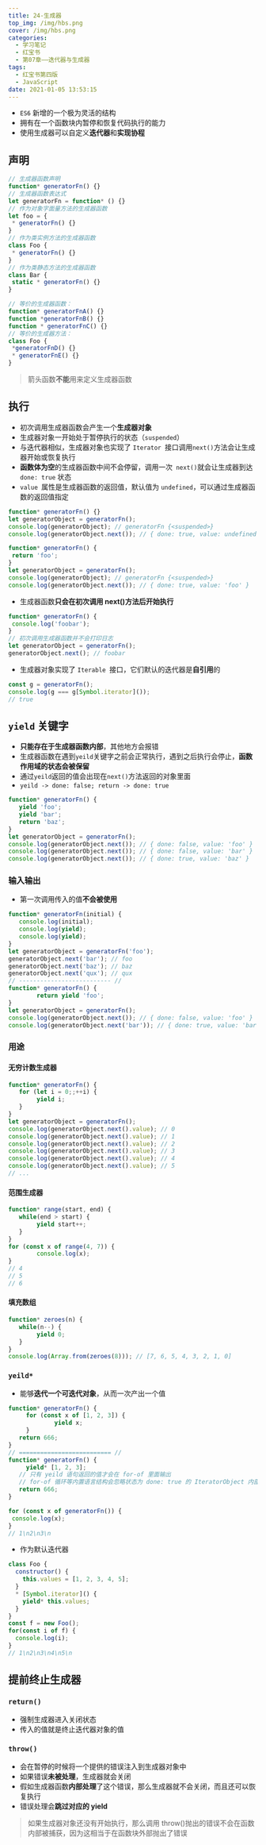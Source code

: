 ```yaml
---
title: 24-生成器
top_img: /img/hbs.png
cover: /img/hbs.png
categories:
  - 学习笔记
  - 红宝书
  - 第07章——迭代器与生成器
tags:
  - 红宝书第四版
  - JavaScript
date: 2021-01-05 13:53:15
---
```


- `ES6` 新增的一个极为灵活的结构
- 拥有在一个函数块内暂停和恢复代码执行的能力
- 使用生成器可以自定义**迭代器**和**实现协程**

## 声明

```js
// 生成器函数声明
function* generatorFn() {}
// 生成器函数表达式
let generatorFn = function* () {}
// 作为对象字面量方法的生成器函数
let foo = {
 * generatorFn() {}
}
// 作为类实例方法的生成器函数
class Foo {
 * generatorFn() {}
}
// 作为类静态方法的生成器函数
class Bar {
 static * generatorFn() {}
} 

// 等价的生成器函数：
function* generatorFnA() {}
function *generatorFnB() {}
function * generatorFnC() {}
// 等价的生成器方法：
class Foo {
 *generatorFnD() {}
 * generatorFnE() {}
} 
```

> 箭头函数**不能**用来定义生成器函数

## 执行

- 初次调用生成器函数会产生一个**生成器对象**
- 生成器对象一开始处于暂停执行的状态（`suspended`）
- 与迭代器相似，生成器对象也实现了 `Iterator `接口调用`next()`方法会让生成器开始或恢复执行
- **函数体为空**的生成器函数中间不会停留，调用一次` next()`就会让生成器到达 `done: true` 状态
- `value `属性是生成器函数的返回值，默认值为 `undefined`，可以通过生成器函数的返回值指定

```js
function* generatorFn() {}
let generatorObject = generatorFn();
console.log(generatorObject); // generatorFn {<suspended>}
console.log(generatorObject.next()); // { done: true, value: undefined } 

function* generatorFn() {
 return 'foo';
}
let generatorObject = generatorFn();
console.log(generatorObject); // generatorFn {<suspended>}
console.log(generatorObject.next()); // { done: true, value: 'foo' } 
```

- 生成器函数**只会在初次调用 next()方法后开始执行**

```js
function* generatorFn() {
 console.log('foobar');
}
// 初次调用生成器函数并不会打印日志
let generatorObject = generatorFn();
generatorObject.next(); // foobar 
```

- 生成器对象实现了 `Iterable `接口，它们默认的迭代器是**自引用**的

```js
const g = generatorFn();
console.log(g === g[Symbol.iterator]());
// true 
```

## `yield` 关键字

- **只能存在于生成器函数内部**，其他地方会报错
- 生成器函数在遇到`yeild`关键字之前会正常执行，遇到之后执行会停止，**函数作用域的状态会被保留**
- 通过`yeild`返回的值会出现在`next()`方法返回的对象里面
- `yeild -> done: false; return -> done: true`

```js
function* generatorFn() {
   yield 'foo';
   yield 'bar';
   return 'baz';
}
let generatorObject = generatorFn();
console.log(generatorObject.next()); // { done: false, value: 'foo' }
console.log(generatorObject.next()); // { done: false, value: 'bar' }
console.log(generatorObject.next()); // { done: true, value: 'baz' } 
```

### 输入输出

- 第一次调用传入的值**不会被使用**

```js
function* generatorFn(initial) {
   console.log(initial);
   console.log(yield);
   console.log(yield);
}
let generatorObject = generatorFn('foo');
generatorObject.next('bar'); // foo
generatorObject.next('baz'); // baz
generatorObject.next('qux'); // qux 
// -------------------------- //
function* generatorFn() {
 		return yield 'foo';
}
let generatorObject = generatorFn();
console.log(generatorObject.next()); // { done: false, value: 'foo' }
console.log(generatorObject.next('bar')); // { done: true, value: 'bar' } 
```

### 用途

#### 无穷计数生成器

```js
function* generatorFn() {
   for (let i = 0;;++i) {
    	yield i;
   }
}
let generatorObject = generatorFn();
console.log(generatorObject.next().value); // 0
console.log(generatorObject.next().value); // 1
console.log(generatorObject.next().value); // 2
console.log(generatorObject.next().value); // 3
console.log(generatorObject.next().value); // 4
console.log(generatorObject.next().value); // 5 
// ...
```

#### 范围生成器

```js
function* range(start, end) {
   while(end > start) {
   		yield start++;
   }
}
for (const x of range(4, 7)) {
 		console.log(x);
}
// 4
// 5
// 6 
```

#### 填充数组

```js
function* zeroes(n) {
   while(n--) {
   		yield 0;
   }
}
console.log(Array.from(zeroes(8))); // [7, 6, 5, 4, 3, 2, 1, 0]
```

### `yeild*`

- 能够**迭代一个可迭代对象**，从而一次产出一个值

```js
function* generatorFn() {
	 for (const x of [1, 2, 3]) {
			 yield x;
	 }
   return 666;
}
// ========================== //
function* generatorFn() {
 	 yield* [1, 2, 3];
   // 只有 yeild 语句返回的值才会在 for-of 里面输出
   // for-of 循环等内置语言结构会忽略状态为 done: true 的 IteratorObject 内部返回的值
   return 666;
}

for (const x of generatorFn()) {
 console.log(x);
}
// 1\n2\n3\n
```

- 作为默认迭代器

```js
class Foo {
  constructor() {
    this.values = [1, 2, 3, 4, 5];
  }
  * [Symbol.iterator]() {
    yield* this.values;
  }
}
const f = new Foo();
for(const i of f) {
  console.log(i);
}
// 1\n2\n3\n4\n5\n
```

## 提前终止生成器

### `return()`

- 强制生成器进入关闭状态
- 传入的值就是终止迭代器对象的值

### `throw()`

- 会在暂停的时候将一个提供的错误注入到生成器对象中
- 如果错误**未被处理**，生成器就会关闭
- 假如生成器函数**内部处理**了这个错误，那么生成器就不会关闭，而且还可以恢复执行
- 错误处理会**跳过对应的 yield**

> 如果生成器对象还没有开始执行，那么调用 throw()抛出的错误不会在函数内部被捕获，因为这相当于在函数块外部抛出了错误